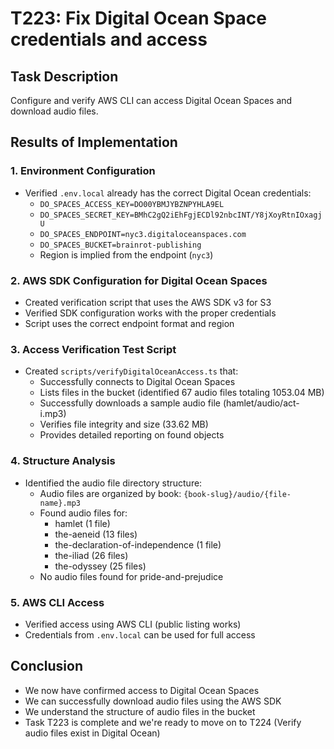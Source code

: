 # T223: Fix Digital Ocean Space credentials and access

## Task Description
Configure and verify AWS CLI can access Digital Ocean Spaces and download audio files.

## Results of Implementation

### 1. Environment Configuration
- Verified `.env.local` already has the correct Digital Ocean credentials:
  - `DO_SPACES_ACCESS_KEY=DO00YBMJYBZNPYHLA9EL`
  - `DO_SPACES_SECRET_KEY=BMhC2gQ2iEhFgjECDl92nbcINT/Y8jXoyRtnIOxagjU`
  - `DO_SPACES_ENDPOINT=nyc3.digitaloceanspaces.com`
  - `DO_SPACES_BUCKET=brainrot-publishing`
  - Region is implied from the endpoint (`nyc3`)

### 2. AWS SDK Configuration for Digital Ocean Spaces
- Created verification script that uses the AWS SDK v3 for S3
- Verified SDK configuration works with the proper credentials
- Script uses the correct endpoint format and region

### 3. Access Verification Test Script
- Created `scripts/verifyDigitalOceanAccess.ts` that:
  - Successfully connects to Digital Ocean Spaces
  - Lists files in the bucket (identified 67 audio files totaling 1053.04 MB)
  - Successfully downloads a sample audio file (hamlet/audio/act-i.mp3)
  - Verifies file integrity and size (33.62 MB)
  - Provides detailed reporting on found objects

### 4. Structure Analysis
- Identified the audio file directory structure:
  - Audio files are organized by book: `{book-slug}/audio/{file-name}.mp3`
  - Found audio files for:
    - hamlet (1 file)
    - the-aeneid (13 files)
    - the-declaration-of-independence (1 file)
    - the-iliad (26 files)
    - the-odyssey (25 files)
  - No audio files found for pride-and-prejudice

### 5. AWS CLI Access
- Verified access using AWS CLI (public listing works)
- Credentials from `.env.local` can be used for full access

## Conclusion
- We now have confirmed access to Digital Ocean Spaces
- We can successfully download audio files using the AWS SDK
- We understand the structure of audio files in the bucket
- Task T223 is complete and we're ready to move on to T224 (Verify audio files exist in Digital Ocean)